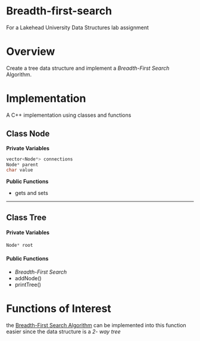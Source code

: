# Breadth-first-search
For a Lakehead University Data Structures lab assignment
# Overview
Create a tree data structure and implement a *Breadth-First Search* Algorithm.
# Implementation
A C++ implementation using classes and functions

## Class Node

**Private Variables**
```C++
vector<Node*> connections
Node* parent
char value
```
**Public Functions**
- gets and sets
---
## Class Tree
#### Private Variables
```C++
Node* root
```
#### Public Functions
- *Breadth-First Search*
- addNode()
- printTree()
# Functions of Interest
the [Breadth-First Search Algorithm](https://en.wikipedia.org/wiki/Breadth-first_search) can be implemented into this function easier since the data structure is a *2- way tree* 


